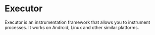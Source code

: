 Executor
========

Executor is an instrumentation framework that allows you to instrument processes. It works on Android, Linux and other similar platforms.
